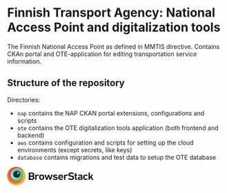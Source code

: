 # Finnish Transport Agency: National Access Point and digitalization tools

The Finnish National Access Point as defined in MMTIS directive.
Contains CKAn portal and OTE-application for editing transportation service information.

## Structure of the repository

Directories:

* `nap` contains the NAP CKAN portal extensions, configurations and scripts
* `ote` contains the OTE digitalization tools application (both frontend and backend)
* `aws` contains configuration and scripts for setting up the cloud environments (except secrets, like keys)
* `database` contains migrations and test data to setup the OTE database


<a href="https://www.browserstack.com" target="_blank" rel="noopener noreferrer"><img src="./Browserstack-logo.svg" width="200"></a>